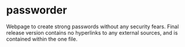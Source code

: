 # passworder
Webpage to create strong passwords without any security fears.
Final release version contains no hyperlinks to any external sources, and is contained within the one file.
